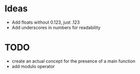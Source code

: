 # Ideas
- Add floats without 0.123, just .123
- Add underscores in numbers for readability

# TODO
- create an actual concept for the presence of a main function
- add modulo operator